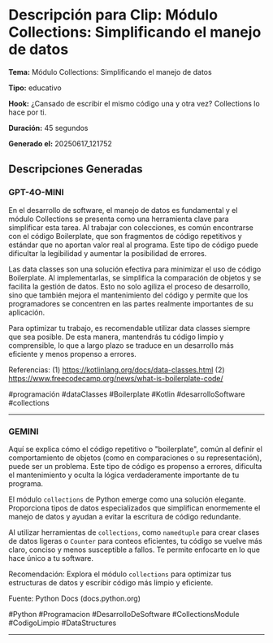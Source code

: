 # Descripción para Clip: Módulo Collections: Simplificando el manejo de datos

**Tema:** Módulo Collections: Simplificando el manejo de datos

**Tipo:** educativo

**Hook:** ¿Cansado de escribir el mismo código una y otra vez? Collections lo hace por ti.

**Duración:** 45 segundos

**Generado el:** 20250617_121752

## Descripciones Generadas

### GPT-4O-MINI

En el desarrollo de software, el manejo de datos es fundamental y el módulo Collections se presenta como una herramienta clave para simplificar esta tarea. Al trabajar con colecciones, es común encontrarse con el código Boilerplate, que son fragmentos de código repetitivos y estándar que no aportan valor real al programa. Este tipo de código puede dificultar la legibilidad y aumentar la posibilidad de errores.

Las data classes son una solución efectiva para minimizar el uso de código Boilerplate. Al implementarlas, se simplifica la comparación de objetos y se facilita la gestión de datos. Esto no solo agiliza el proceso de desarrollo, sino que también mejora el mantenimiento del código y permite que los programadores se concentren en las partes realmente importantes de su aplicación.

Para optimizar tu trabajo, es recomendable utilizar data classes siempre que sea posible. De esta manera, mantendrás tu código limpio y comprensible, lo que a largo plazo se traduce en un desarrollo más eficiente y menos propenso a errores.

Referencias: (1) https://kotlinlang.org/docs/data-classes.html (2) https://www.freecodecamp.org/news/what-is-boilerplate-code/

#programación #dataClasses #Boilerplate #Kotlin #desarrolloSoftware #collections

---

### GEMINI

Aquí se explica cómo el código repetitivo o "boilerplate", común al definir el comportamiento de objetos (como en comparaciones o su representación), puede ser un problema. Este tipo de código es propenso a errores, dificulta el mantenimiento y oculta la lógica verdaderamente importante de tu programa.

El módulo `collections` de Python emerge como una solución elegante. Proporciona tipos de datos especializados que simplifican enormemente el manejo de datos y ayudan a evitar la escritura de código redundante.

Al utilizar herramientas de `collections`, como `namedtuple` para crear clases de datos ligeras o `Counter` para conteos eficientes, tu código se vuelve más claro, conciso y menos susceptible a fallos. Te permite enfocarte en lo que hace único a tu software.

Recomendación: Explora el módulo `collections` para optimizar tus estructuras de datos y escribir código más limpio y eficiente.

Fuente: Python Docs (docs.python.org)

#Python
#Programacion
#DesarrolloDeSoftware
#CollectionsModule
#CodigoLimpio
#DataStructures

---

